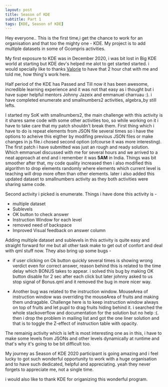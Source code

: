 ```yaml
---
layout: post
title: Season of KDE
subtitle: Part 1
tags: [KDE, Season of KDE]
---
```


Hey everyone.. This is the first time,i get the chance to work for an organisation and that too the mighty one - KDE. My project is to add multiple datasets in some of Gcompris activities.

My first exposure to KDE was in December 2020, i was bit lost in Big KDE world at starting but KDE dev's helped me alot to get started started.
i would specially like to thanks [Valorie](https://twitter.com/valoriez?lang=en) to have that 2 hour chat with me and told me, how thing's work here.

Half period of the KDE has Passed and Till now it has been awesome, incredible learning experience and it was not that easy as i thought but i have super helpful mentors Johnny Jazeix and emmanuel charruau :). i have completed enumerate and smallnumbers2 activities, algebra_by still lefts. 

I started my SoK with smallnumbers2, the main challenge with this activity is it shares same code with some other activities too, so while working on it i have to take care that my patch shouldn't break them. First thing which i have to do is repeat elements from JSON file several times so i have the options to acheive this eigther by modifing previous JSON files or make changes in js file.i chosed second option (ofcourse it was more interesting). The first patch i have submitted was just an rough and ready solution. Which emmanuel discussed with me for several hours and we arrived to a neat approach at end and i remember it was **5AM** in India. Things was bit smoother after that, my code quality increased then i also modified this algorithm to drop elements randomly where elements which current level is teaching will drop more often than other elements. later i also added this updated dataset to smallnumbers activity as they both activities were sharing same code.

Second activity i picked is enumerate. Things i have done this activity is -
 * multiple dataset
 * Sublevels
 * OK button to check answer
 * Instruction Window for each level
 * removed need of backspace
 * Improved Visual feedback on answer column

Adding multiple dataset and sublevels in this activity is quite easy and straight forward for me but all other task make to get out of confort and deal with qml stuff now. They also bring up some bugs -

* if user clicking on Ok button quickly several times is showing wrong verdict even for correct answer, reason behind this is related to the time delay which BONUS takes to appear. i solved this bug by making OK button disable for 2 sec after each click but later johnny asked to us stop signal of Bonus.qml and it removed the bug in more nicer way.

* Another bug was related to the instruction window. MouseArea of instruction window was overriding the mouseArea of fruits and making them undragable. Challenge here is to keep instruction window always on top of fruits and let pupil to drag fruits hiding behind it. i searched the whole stackoverflow and documentation for the solution but no help :(. then i drop the problem in mailing list and got the one liner solution and that is to toggle the Z-effect of instruction table with opacity.


The remainig activity which is left is most interesting one as in this, i have to make some levels from JSONs and other levels dynamically at runtime and that's why it's going to be bit difficult too.

My journey as Season of KDE 2020 participant is going amazing and i feel lucky to got such wonderful opportunity to work with a huge organisation and to have such dedicated, helpful and appreciating. yeah they never forgets to appreciate me, not a single time.

i would also like to thank KDE for origanizing this wonderful program.
